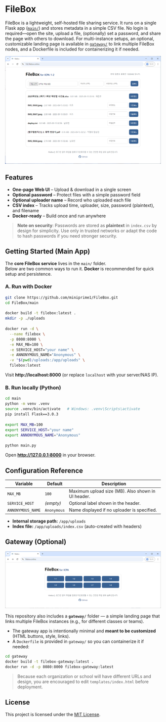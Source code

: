 # FileBox

FileBox is a lightweight, self-hosted file sharing service.
It runs on a single Flask app ([`main/`](./main/)) and stores metadata in a simple CSV file. No login is required—open the site, upload a file, (optionally) set a password, and share the page with others to download. For multi-instance setups, an optional, customizable landing page is available in [`gateway/`]((./gateway/)) to link multiple FileBox nodes, and a Dockerfile is included for containerizing it if needed.

<p align="center">
  <img src="./screenshot_2.png" alt="Screenshot" width="720">
</p>

## Features

- **One-page Web UI** – Upload & download in a single screen
- **Optional password** – Protect files with a simple password field
- **Optional uploader name** – Record who uploaded each file
- **CSV index** – Tracks upload time, uploader, size, password (plaintext), and filename
- **Docker-ready** – Build once and run anywhere

> **Note on security**: Passwords are stored as **plaintext** in `index.csv` by design for simplicity. Use only in trusted networks or adapt the code to hash passwords if you need stronger security.

## Getting Started (Main App)

The **core FileBox service** lives in the `main/` folder.  
Below are two common ways to run it. **Docker** is recommended for quick setup and persistence.

### A. Run with Docker

```bash
git clone https://github.com/miniprime1/FileBox.git
cd FileBox/main

docker build -t filebox:latest .
mkdir -p ./uploads

docker run -d \
  --name filebox \
  -p 8000:8000 \
  -e MAX_MB=100 \
  -e SERVICE_HOST="your name" \
  -e ANNONYMOUS_NAME="Anonymous" \
  -v "$(pwd)/uploads:/app/uploads" \
  filebox:latest
```

Visit **http://localhost:8000** (or replace `localhost` with your server/NAS IP).

### B. Run locally (Python)

```bash
cd main
python -m venv .venv
source .venv/bin/activate   # Windows: .venv\Scripts\activate
pip install Flask==3.0.3

export MAX_MB=100
export SERVICE_HOST="your name"
export ANNONYMOUS_NAME="Anonymous"

python main.py
```

Open **http://127.0.0.1:8000** in your browser.

## Configuration Reference

| Variable           | Default       | Description                                           |
|-------------------|-------------|-------------------------------------------------------|
| `MAX_MB`          | `100`       | Maximum upload size (MB). Also shown in UI header.   |
| `SERVICE_HOST`    | *(empty)*   | Optional label shown in the header.                  |
| `ANNONYMOUS_NAME` | `Anonymous` | Name displayed if no uploader is specified.          |

- **Internal storage path:** `/app/uploads`  
- **Index file:** `/app/uploads/index.csv` (auto-created with headers)

## Gateway (Optional)

<p align="center">
  <img src="./screenshot_1.png" alt="Screenshot" width="720">
</p>



This repository also includes a **`gateway/`** folder — a simple landing page that links multiple FileBox instances (e.g., for different classes or teams).

- The gateway app is intentionally minimal and **meant to be customized** (HTML buttons, style, links).
- A `Dockerfile` is provided in `gateway/` so you can containerize it if needed:
```bash
cd gateway
docker build -t filebox-gateway:latest .
docker run -d -p 8080:8000 filebox-gateway:latest
```

> Because each organization or school will have different URLs and design, you are encouraged to edit `templates/index.html` before deployment.

## License

This project is licensed under the [MIT License](LICENSE).
